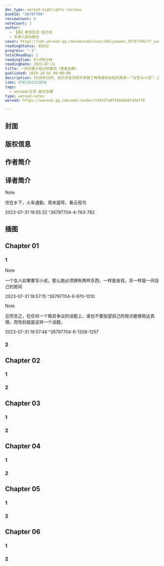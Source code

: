 ```yaml
---
doc_type: weread-highlights-reviews
bookId: "26797704"
reviewCount: 0
noteCount: 3
author:
  - 【英】弗吉尼亚·伍尔夫
  - 天津人民出版社
cover: https://cdn.weread.qq.com/weread/cover/66/yuewen_26797704/t7_yuewen_267977041715156795.jpg
readingStatus: 未标记
progress: "-1"
totalReadDay: 2
readingTime: 0小时0分钟
readingDate: 2023-07-31
title: 一间只属于自己的房间（果麦经典）
published: 2019-10-01 00:00:00
description: 1928年10月，伍尔夫在剑桥大学做了两场面向女性的演讲——“女性与小说”。之后她在此基础上撰写《一间只属于自己的房间》，并于1929年出版。伍尔夫讲述了在男权社会中，女性生存的困境、历史对女性的偏见、女性面对的共同命运以及女性贫困对其创作的影响等问题；提出女性要认清自身的境遇，积极争取独立的经济力量和社会地位，独立思考，自由生活，发挥出女性的最大优势，成就自我。“女性身上有一种高度发达的创造力，生来复杂且强大……她们的创造力和男性的极为不同。这种力量是几个世纪的严厉约束换来的，它不可替代，如果遭到遏制或者白白浪费，那绝对是一万个可惜。”
isbn: 9787201151656
tags:
  - weread/文学-散文杂著
type: weread-notes
weread: https://weread.qq.com/web/reader/fdd327a07198e688fdd47f6

---
```



## 封面

## 版权信息

## 作者简介

## 译者简介

> [!NOTE] 
> 住在乡下，火车通勤，周末遛弯，看云观鸟
> 
> 2023-07-31 19:55:32 ^26797704-4-763-782

## 插图

## Chapter 01

### 1

> [!NOTE] 
> 一个女人如果要写小说，那么她必须拥有两样东西，一样是金钱，另一样是一间自己的房间
> 
> 2023-07-31 19:57:15 ^26797704-6-970-1010

> [!NOTE] 
> 总而言之，在任何一个极具争议的话题上，谁也不要指望自己的观点能够抵达真理，而性别就是这样一个话题。
> 
> 2023-07-31 19:57:48 ^26797704-6-1208-1257

### 2

## Chapter 02

### 1

### 2

## Chapter 03

### 1

### 2

## Chapter 04

### 1

### 2

## Chapter 05

### 1

### 2

## Chapter 06

### 1

### 2

